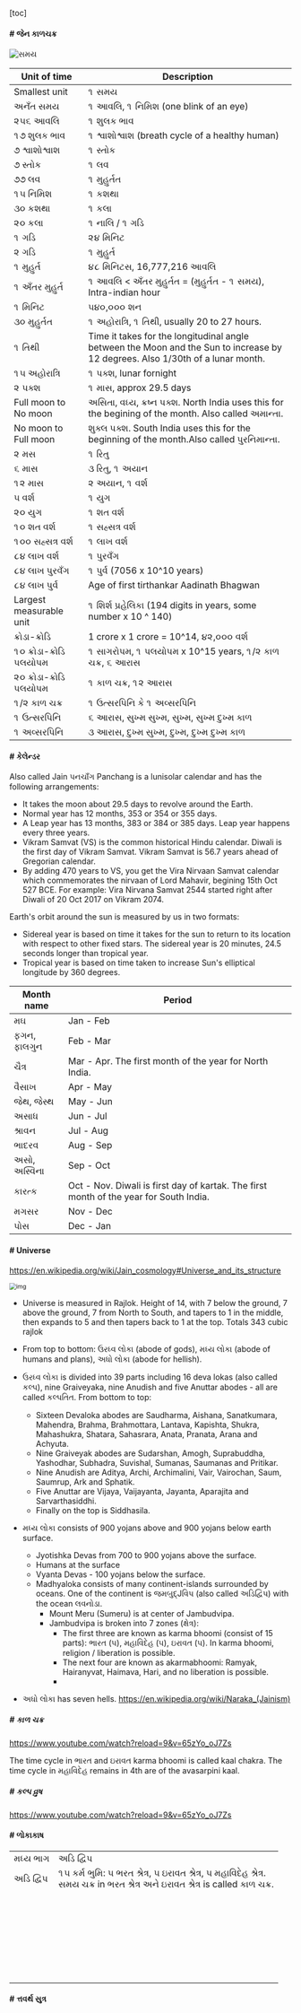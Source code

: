 [toc]

#### # જેન કાળચક્ર



![સમય](%E0%AA%9C%E0%AB%87%E0%AA%A8.assets/%E0%AA%B8%E0%AA%AE%E0%AA%AF.png)

| Unit of time            | Description                                                  |
| ----------------------- | ------------------------------------------------------------ |
| Smallest unit           | ૧ સમય                                                        |
| અનઁત સમય                 | ૧ આવલિ, ૧ નિમિશ (one blink of an eye)                        |
| ૨૫૬ આવલિ                | ૧ શુલક ભાવ                                                    |
| ૧૭ શુલક ભાવ              | ૧ શ્વાશોશ્વાશ (breath cycle of a healthy human)                |
| ૭ શ્વાશોશ્વાશ             | ૧ સ્તોક                                                       |
| ૭ સ્તોક                  | ૧ લવ                                                         |
| ૭૭ લવ                   | ૧ મુહુર્તત                                                      |
| ૧૫ નિમિશ                | ૧ કશથા                                                       |
| ૩૦ કશથા                 | ૧ કલા                                                        |
| ૨૦ કલા                  | ૧ નાલિ / ૧ ગડિ                                               |
| ૧ ગડિ                   | ૨૪ મિનિટ                                                     |
| ૨ ગડિ                   | ૧ મુહુર્ત                                                       |
| ૧ મુહુર્ત                  | ૪૮ મિનિટસ, 16,777,216 આવલિ                                   |
| ૧ અઁતર મુહુર્ત              | ૧ આવલિ < અઁતર મુહુર્તત = (મુહુર્તત - ૧ સમય), Intra-indian hour      |
| ૧ મિનિટ                 | ૫૪૦,૦૦૦ શન                                                   |
| ૩૦ મુહુર્તત                | ૧ અહોરાત્રિ, ૧ તિથી, usually 20 to 27 hours.                  |
| ૧ તિથી                  | Time it takes for the longitudinal angle between the Moon and the Sun to increase by 12 degrees. Also 1/30th of a lunar month. |
| ૧૫ અહોરાત્રિ             | ૧ પક્શ, lunar fornight                                        |
| ૨ પક્શ                   | ૧ માસ, approx 29.5 days                                      |
| Full moon to No moon    | અસિતા, વધ્ય, ક્રષ્ન પક્શ. North India uses this for the begining of the month. Also called અમાન્તા. |
| No moon to Full moon    | શુક્લ પક્શ. South India uses this for the beginning of the month.Also called પુરનિમાન્તા. |
| ૨ મસ                    | ૧ રિતુ                                                        |
| ૬ માસ                   | ૩ રિતુ, ૧ અયાન                                                |
| ૧૨ માસ                  | ૨ અયાન, ૧ વર્શ                                                |
| ૫ વર્શ                   | ૧ યુગ                                                         |
| ૨૦ યુગ                   | ૧ શત વર્શ                                                     |
| ૧૦ શત વર્શ               | ૧ સહ્સત્ર વર્શ                                                  |
| ૧૦૦ સહ્સત્ર વર્શ           | ૧ લાખ વર્શ                                                    |
| ૮૪ લાખ વર્શ              | ૧ પુરવઁગ                                                       |
| ૮૪ લાખ પુરવઁગ             | ૧ પુર્વ (7056 x 10^10 years)                                   |
| ૮૪ લાખ પુર્વ              | Age of first tirthankar Aadinath Bhagwan                     |
| Largest measurable unit | ૧ શિર્શ પ્રહેલિકા (194 digits in years, some number x 10 ^ 140) |
| ક્રોડા-ક્રોડિ             | 1 crore x 1 crore = 10^14, ૪૨,૦૦૦ વર્શ                        |
| ૧૦ ક્રોડા-ક્રોડિ પલયોપમ   | ૧ સાગરોપમ, ૧ પલયોપમ x 10^15 years, ૧/૨ કાળ ચક્ર, ૬ આરાસ       |
| ૨૦ ક્રોડા-ક્રોડિ પલયોપમ   | ૧ કાળ ચક્ર, ૧૨ આરાસ                                           |
| ૧/૨ કાળ ચક્ર             | ૧ ઉત્સરપિનિ કે ૧ અવ્સરપિનિ                                      |
| ૧ ઉત્સરપિનિ              | ૬ આરાસ, સુખ્મ સુખ્મ, સુખ્મ, સુખ્મ દુખ્મ કાળ                            |
| ૧ અવ્સરપિનિ              | ૩ આરાસ, દુખ્મ સુખ્મ, દુખ્મ,  દુખ્મ દુખ્મ કાળ                           |

#### # કેલેન્ડર

Also called Jain પનચાઁગ Panchang is a lunisolar calendar and has the following arrangements:

- It takes the moon about 29.5 days to revolve around the Earth. 
- Normal year has 12 months, 353 or 354 or 355 days.
- A Leap year has 13 months, 383 or 384 or 385 days. Leap year happens every three years.
- Vikram Samvat (VS) is the common historical Hindu calendar. Diwali is the first day of Vikram Samvat. Vikram Samvat is 56.7 years ahead of Gregorian calendar.
- By adding 470 years to VS, you get the Vira Nirvaan Samvat calendar which commemorates the nirvaan of Lord Mahavir, begining 15th Oct 527 BCE. For example: Vira Nirvana Samvat 2544 started right after Diwali of 20 Oct 2017 on Vikram 2074.

Earth's orbit around the sun is measured by us in two formats:

- Sidereal year is based on time it takes for the sun to return to its location with respect to other fixed stars. The sidereal year is 20 minutes, 24.5 seconds longer than tropical year.
- Tropical year is based on time taken to increase Sun's elliptical longitude by 360 degrees.  

| Month name  | Period                                                       |
| ----------- | ------------------------------------------------------------ |
| મઘ          | Jan - Feb                                                    |
| ફગન, ફાલગુન  | Feb - Mar                                                    |
| ચૈત્ર         | Mar - Apr. The first month of the year for North India.      |
| વૈસાખ        | Apr - May                                                    |
| જેથ, જેસ્થ     | May - Jun                                                    |
| અસાધ        | Jun - Jul                                                    |
| શ્રાવન       | Jul - Aug                                                    |
| ભાદરવ       | Aug - Sep                                                    |
| અસો, અસ્વિના | Sep - Oct                                                    |
| કારત્ક       | Oct - Nov. Diwali is first day of kartak. The first month of the year for South India. |
| મગસર        | Nov - Dec                                                    |
| પોસ         | Dec - Jan                                                    |

#### # Universe

https://en.wikipedia.org/wiki/Jain_cosmology#Universe_and_its_structure

<img src="%E0%AA%9C%E0%AB%87%E0%AA%A8.assets/Jain_universe.JPG" alt="img" style="zoom:75%;" />

- Universe is measured in Rajlok. Height of 14, with 7 below the ground, 7 above the ground, 7 from North to South, and tapers to 1 in the middle, then expands to 5 and then tapers back to 1 at the top. Totals 343 cubic rajlok

- From top to bottom: ઉરધ્વ લોકા (abode of gods), મધ્ય લોકા (abode of humans and plans), અધો લોકા (abode for hellish).

- ઉરધ્વ લોકા is divided into 39 parts including 16 deva lokas (also called કલ્પ), nine Graiveyaka, nine Anudish and five Anuttar abodes - all are called કલ્પતિત. From bottom to top:

  - Sixteen Devaloka abodes are Saudharma, Aishana, Sanatkumara, Mahendra, Brahma, Brahmottara, Lantava, Kapishta, Shukra, Mahashukra, Shatara, Sahasrara, Anata, Pranata, Arana and Achyuta. 
  - Nine Graiveyak abodes are Sudarshan, Amogh, Suprabuddha, Yashodhar, Subhadra, Suvishal, Sumanas, Saumanas and Pritikar. 
  - Nine Anudish are Aditya, Archi, Archimalini, Vair, Vairochan, Saum, Saumrup, Ark and Sphatik. 
  - Five Anuttar are Vijaya, Vaijayanta, Jayanta, Aparajita and Sarvarthasiddhi.
  - Finally on the top is Siddhasila.

- મધ્ય લોકા consists of 900 yojans above and 900 yojans below earth surface.

  - Jyotishka Devas from 700 to 900 yojans above the surface.
  - Humans at the surface
  - Vyanta Devas - 100 yojans below the surface.
  - Madhyaloka consists of many continent-islands surrounded by oceans. One of the continent is જમબુદ્Jવિપ (also called અડિદ્વિપ) with the ocean લવનોડા. 
    - Mount Meru (Sumeru) is at center of Jambudvipa.
    - Jambudvipa is broken into 7 zones (ક્ષેત્ર): 
      - The first three are known as karma bhoomi (consist of 15 parts): ભારત (૫), મહાવિદેહ (૫), ઇરાવત (૫). In karma bhoomi, religion /  liberation is possible. 
      - The next four are known as akarmabhoomi: Ramyak, Hairanyvat, Haimava, Hari, and no liberation is possible.
      - 

- અધો લોકા has seven hells. https://en.wikipedia.org/wiki/Naraka_(Jainism)

  

##### # કાળ ચક્ર

https://www.youtube.com/watch?reload=9&v=65zYo_oJ7Zs

The time cycle in ભારત and ઇરાવત karma bhoomi is called kaal chakra. The time cycle in મહાવિદેહ remains in 4th are of the avasarpini kaal.

##### # કલ્પ વ્રુષ

https://www.youtube.com/watch?reload=9&v=65zYo_oJ7Zs

#### # ળોકાકાષ

|          |                                                              |
| -------- | ------------------------------------------------------------ |
| મધ્ય ભાગ  | અડિ દ્વિપ                                                     |
| અડિ દ્વિપ | ૧૫ કર્મ ભુમિ: ૫ ભરત શ્રેત્ર, ૫ ઇરાવત શ્રેત્ર, ૫ મહાવિદેહ શ્રેત્ર. <br>સમય ચક્ર in ભરત શ્રેત્ર અને ઇરાવત શ્રેત્ર is called કાળ ચક્ર. |
|          |                                                              |
|          |                                                              |
|          |                                                              |
|          |                                                              |
|          |                                                              |
|          |                                                              |
|          |                                                              |
|          |                                                              |
|          |                                                              |
|          |                                                              |
|          |                                                              |
|          |                                                              |
|          |                                                              |
|          |                                                              |
|          |                                                              |
|          |                                                              |
|          |                                                              |
|          |                                                              |
|          |                                                              |
|          |                                                              |
|          |                                                              |
|          |                                                              |
|          |                                                              |
|          |                                                              |
|          |                                                              |
|          |                                                              |
|          |                                                              |



#### # ત્તવર્થ સુત્ર

